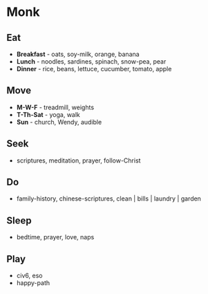 # Monk

## Eat
* **Breakfast** - oats, soy-milk, orange, banana
* **Lunch** - noodles, sardines, spinach, snow-pea, pear
* **Dinner** - rice, beans, lettuce, cucumber, tomato, apple

## Move
* **M-W-F** - treadmill, weights
* **T-Th-Sat** - yoga, walk 
* **Sun** - church, Wendy, audible

## Seek
* scriptures, meditation, prayer, follow-Christ

## Do
* family-history, chinese-scriptures, clean | bills | laundry | garden

## Sleep
* bedtime, prayer, love, naps

## Play
* civ6, eso
* happy-path



